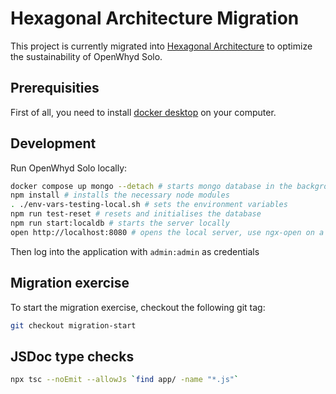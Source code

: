 # Hexagonal Architecture Migration

This project is currently migrated into [Hexagonal Architecture](https://beyondxscratch.com/2017/08/19/hexagonal-architecture-the-practical-guide-for-a-clean-architecture/) to optimize the sustainability of OpenWhyd Solo.

## Prerequisities

First of all, you need to install [docker desktop](https://www.docker.com/products/docker-desktop) on your computer.

## Development

Run OpenWhyd Solo locally:

```bash
docker compose up mongo --detach # starts mongo database in the background
npm install # installs the necessary node modules
. ./env-vars-testing-local.sh # sets the environment variables
npm run test-reset # resets and initialises the database
npm run start:localdb # starts the server locally
open http://localhost:8080 # opens the local server, use ngx-open on a linux system.
```

Then log into the application with `admin:admin` as credentials

## Migration exercise

To start the migration exercise, checkout the following git tag:

```bash
git checkout migration-start
```

## JSDoc type checks

```bash
npx tsc --noEmit --allowJs `find app/ -name "*.js"`
```
